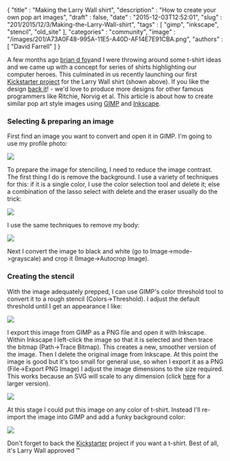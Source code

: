 {
   "title" : "Making the Larry Wall shirt",
   "description" : "How to create your own pop art images",
   "draft" : false,
   "date" : "2015-12-03T12:52:01",
   "slug" : "201/2015/12/3/Making-the-Larry-Wall-shirt",
   "tags" : [
      "gimp",
      "inkscape",
      "stencil",
      "old_site"
   ],
   "categories" : "community",
   "image" : "/images/201/A73A0F48-995A-11E5-A40D-AF14E7E91CBA.png",
   "authors" : [
      "David Farrell"
   ]
}


A few months ago [brian d foy](http://www.learning-perl.com/)and I were throwing around some t-shirt ideas and we came up with a concept for series of shirts highlighting our computer heroes. This culminated in us recently launching our first [Kickstarter project](https://www.kickstarter.com/projects/1422827986/heroes-of-the-revolution-t-shirts-larry-wall) for the Larry Wall shirt (shown above). If you like the design [back it](https://www.kickstarter.com/projects/1422827986/heroes-of-the-revolution-t-shirts-larry-wall)! - we'd love to produce more designs for other famous programmers like Ritchie, Norvig et al. This article is about how to create similar pop art style images using [GIMP](http://www.gimp.org/) and [Inkscape](https://inkscape.org/en/).

### Selecting & preparing an image

First find an image you want to convert and open it in GIMP. I'm going to use my profile photo:

![](/images/201/0BwRnByTz2iUXNWNOWmlnb1lxT1E)

To prepare the image for stenciling, I need to reduce the image contrast. The first thing I do is remove the background. I use a variety of techniques for this: if it is a single color, I use the color selection tool and delete it; else a combination of the lasso select with delete and the eraser usually do the trick:

![](/images/201/0BwRnByTz2iUXSEN5ZHBTOFRvcHM)

I use the same techniques to remove my body:

![](/images/201/0BwRnByTz2iUXd3FCS0tsZ2hRSVE)

Next I convert the image to black and white (go to Image-\>mode-\>grayscale) and crop it (Image-\>Autocrop Image).

### Creating the stencil

With the image adequately prepped, I can use GIMP's color threshold tool to convert it to a rough stencil (Colors-\>Threshold). I adjust the default threshold until I get an appearance I like:

![](/images/201/0BwRnByTz2iUXTE9aR0F6RGNSVkk)

I export this image from GIMP as a PNG file and open it with Inkscape. Within Inkscape I left-click the image so that it is selected and then trace the bitmap (Path-\>Trace Bitmap). This creates a new, smoother version of the image. Then I delete the original image from Inkscape. At this point the image is good but it's too small for general use, so when I export it as a PNG (File-\>Export PNG Image) I adjust the image dimensions to the size required. This works because an SVG will scale to any dimension (click [here](/images/201/0BwRnByTz2iUXQnJvajhCY3VWMmM) for a larger version).

![](/images/201/0BwRnByTz2iUXc1l5NXlldGV4OE0)

At this stage I could put this image on any color of t-shirt. Instead I'll re-import the image into GIMP and add a funky background color:

![](/images/201/0BwRnByTz2iUXeUs0WGpVdDQ1Q0E)

Don't forget to back the [Kickstarter](https://www.kickstarter.com/projects/1422827986/heroes-of-the-revolution-t-shirts-larry-wall) project if you want a t-shirt. Best of all, it's Larry Wall approved ™
